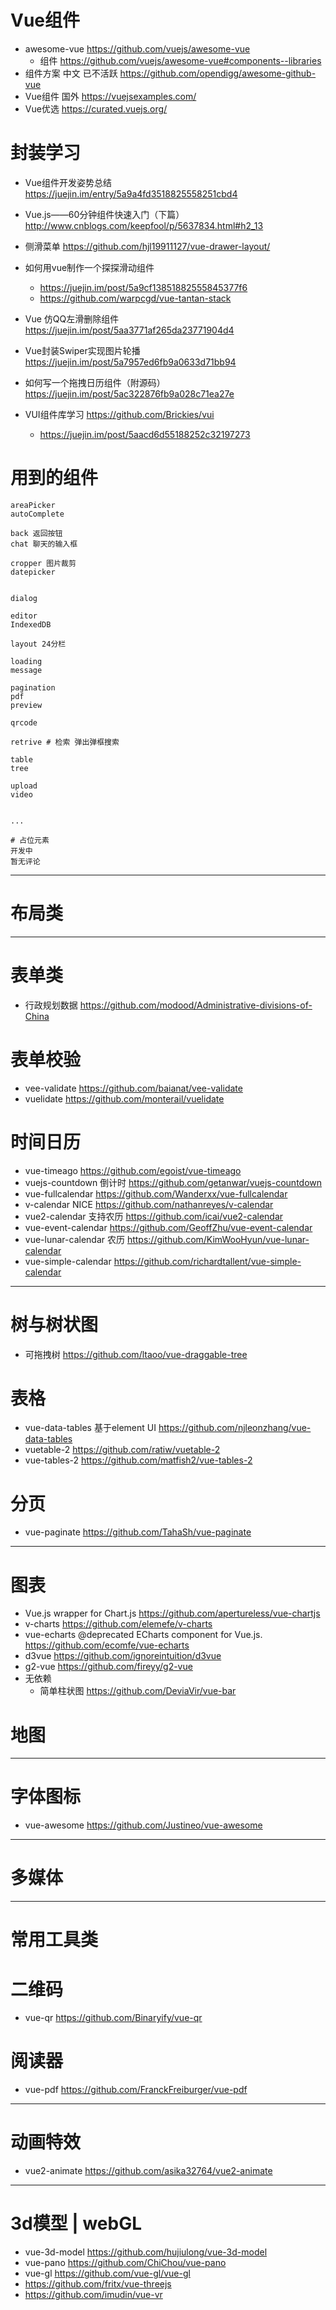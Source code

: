 # Vue组件

- awesome-vue <https://github.com/vuejs/awesome-vue>
  - 组件 https://github.com/vuejs/awesome-vue#components--libraries
- 组件方案 中文 已不活跃 <https://github.com/opendigg/awesome-github-vue>
- Vue组件 国外 https://vuejsexamples.com/
- Vue优选 https://curated.vuejs.org/

# 封装学习

- Vue组件开发姿势总结 https://juejin.im/entry/5a9a4fd3518825558251cbd4
- Vue.js——60分钟组件快速入门（下篇） http://www.cnblogs.com/keepfool/p/5637834.html#h2_13
- 侧滑菜单 <https://github.com/hjl19911127/vue-drawer-layout/>
- 如何用vue制作一个探探滑动组件

  - <https://juejin.im/post/5a9cf13851882555845377f6>
  - <https://github.com/warpcgd/vue-tantan-stack>
- Vue 仿QQ左滑删除组件 https://juejin.im/post/5aa3771af265da23771904d4 
- Vue封装Swiper实现图片轮播 https://juejin.im/post/5a7957ed6fb9a0633d71bb94 
- 如何写一个拖拽日历组件（附源码） https://juejin.im/post/5ac322876fb9a028c71ea27e
- VUI组件库学习 <https://github.com/Brickies/vui>

  - <https://juejin.im/post/5aacd6d55188252c32197273>

# 用到的组件

```shell
areaPicker
autoComplete

back 返回按钮
chat 聊天的输入框

cropper 图片裁剪
datepicker


dialog

editor
IndexedDB

layout 24分栏

loading
message

pagination
pdf
preview

qrcode

retrive # 检索 弹出弹框搜索

table
tree

upload
video


...

# 占位元素
开发中
暂无评论
```


---

# 布局类

---

# 表单类

- 行政规划数据 <https://github.com/modood/Administrative-divisions-of-China>


# 表单校验 

- vee-validate https://github.com/baianat/vee-validate 
- vuelidate https://github.com/monterail/vuelidate

# 时间日历

- vue-timeago https://github.com/egoist/vue-timeago
- vuejs-countdown 倒计时 https://github.com/getanwar/vuejs-countdown
- vue-fullcalendar https://github.com/Wanderxx/vue-fullcalendar
- v-calendar NICE https://github.com/nathanreyes/v-calendar
- vue2-calendar 支持农历 https://github.com/icai/vue2-calendar
- vue-event-calendar https://github.com/GeoffZhu/vue-event-calendar
- vue-lunar-calendar 农历 https://github.com/KimWooHyun/vue-lunar-calendar
- vue-simple-calendar https://github.com/richardtallent/vue-simple-calendar

---

# 树与树状图

- 可拖拽树 <https://github.com/ltaoo/vue-draggable-tree>

# 表格

- vue-data-tables 基于element UI https://github.com/njleonzhang/vue-data-tables
- vuetable-2 https://github.com/ratiw/vuetable-2
- vue-tables-2 https://github.com/matfish2/vue-tables-2

# 分页

- vue-paginate https://github.com/TahaSh/vue-paginate

---

# 图表

- Vue.js wrapper for Chart.js https://github.com/apertureless/vue-chartjs
- v-charts https://github.com/elemefe/v-charts
- vue-echarts @deprecated ECharts component for Vue.js. https://github.com/ecomfe/vue-echarts
- d3vue https://github.com/ignoreintuition/d3vue
- g2-vue https://github.com/fireyy/g2-vue
- 无依赖
  - 简单柱状图 https://github.com/DeviaVir/vue-bar

# 地图


---

# 字体图标

- vue-awesome https://github.com/Justineo/vue-awesome 

---

# 多媒体


---

# 常用工具类

# 二维码

- vue-qr https://github.com/Binaryify/vue-qr

# 阅读器

- vue-pdf https://github.com/FranckFreiburger/vue-pdf

---

# 动画特效

- vue2-animate https://github.com/asika32764/vue2-animate

---

# 3d模型 | webGL

- vue-3d-model <https://github.com/hujiulong/vue-3d-model>
- vue-pano https://github.com/ChiChou/vue-pano
- vue-gl https://github.com/vue-gl/vue-gl
- https://github.com/fritx/vue-threejs
- https://github.com/imudin/vue-vr